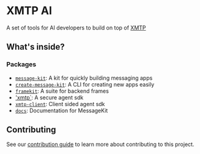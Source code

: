 # XMTP AI

A set of tools for AI developers to build on top of [XMTP](https://xmtp.org)

## What's inside?

### Packages

- [`message-kit`](/packages/message-kit): A kit for quickly building messaging apps
- [`create-message-kit`](/packages/create-message-kit): A CLI for creating new apps easily
- [`framekit`](/packages/framekit): A suite for backend frames
- ['xmtp`](/packages/xmtp/): A secure agent sdk
- [`xmtp-client`](/packages/xmtp-client/): Client sided agent sdk
- [`docs`](/packages/docs): Documentation for MessageKit

## Contributing

See our [contribution guide](./CONTRIBUTING.md) to learn more about contributing to this project.
